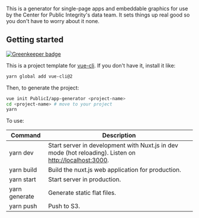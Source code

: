 This is a generator for single-page apps and embeddable graphics for use by the Center for Public Integrity's data team. It sets things up real good so you don't have to worry about it none.

## Getting started

[![Greenkeeper badge](https://badges.greenkeeper.io/PublicI/app-generator.svg)](https://greenkeeper.io/)

This is a project template for [vue-cli](https://github.com/vuejs/vue-cli). If you don't have it, install it like:

```bash
yarn global add vue-cli@2
```

Then, to generate the project:

```bash
vue init PublicI/app-generator <project-name>
cd <project-name> # move to your project
yarn
```

To use:

| Command | Description |
|---------|-------------|
| yarn dev | Start server in development with Nuxt.js in dev mode (hot reloading). Listen on [http://localhost:3000](http://localhost:3000). |
| yarn build | Build the nuxt.js web application for production. |
| yarn start | Start server in production. |
| yarn generate | Generate static flat files. |
| yarn push | Push to S3. |
